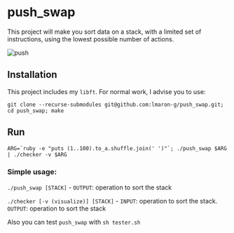# push_swap

This project will make you sort data on a stack, with a limited set of instructions, using the lowest possible number of actions.

![push](https://user-images.githubusercontent.com/45558274/58437827-74a67980-80d4-11e9-9698-42784522bf39.gif)

## Installation

This project includes my `libft`. For normal work, I advise you to use:

```
git clone --recurse-submodules git@github.com:lmaron-g/push_swap.git; cd push_swap; make
```

## Run

```
ARG=`ruby -e "puts (1..100).to_a.shuffle.join(' ')"`; ./push_swap $ARG | ./checker -v $ARG
```

### Simple usage:

`./push_swap [STACK]` - `OUTPUT`: operation to sort the stack

`./checker [-v (visualize)] [STACK]` - `INPUT`: operation to sort the stack. `OUTPUT`: operation to sort the stack

Also you can test `push_swap` with `sh tester.sh`
